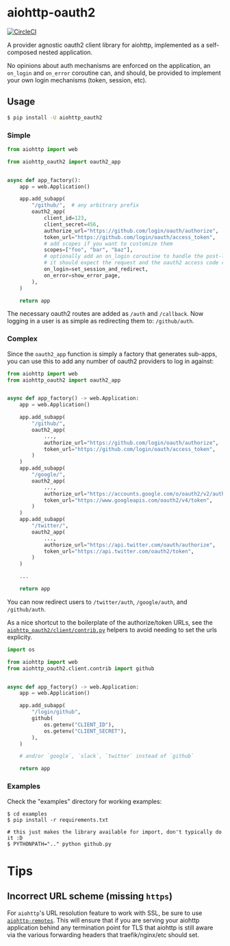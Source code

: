 # aiohttp-oauth2

[![CircleCI](https://circleci.com/gh/mrasband/aiohttp-oauth2.svg?style=svg)](https://circleci.com/gh/mrasband/aiohttp-oauth2)

A provider agnostic oauth2 client library for aiohttp, implemented as a self-composed nested application.

No opinions about auth mechanisms are enforced on the application, an `on_login` and `on_error` coroutine can, and should, be provided to implement your own login mechanisms (token, session, etc).

## Usage

```bash
$ pip install -U aiohttp_oauth2
```

### Simple

```python
from aiohttp import web

from aiohttp_oauth2 import oauth2_app


async def app_factory():
    app = web.Application()

    app.add_subapp(
        "/github/",  # any arbitrary prefix
        oauth2_app(
            client_id=123,
            client_secret=456,
            authorize_url="https://github.com/login/oauth/authorize",
            token_url="https://github.com/login/oauth/access_token",
            # add scopes if you want to customize them
            scopes=["foo", "bar", "baz"],
            # optionally add an on_login coroutine to handle the post-login logic
            # it should expect the request and the oauth2 access code response
            on_login=set_session_and_redirect,
            on_error=show_error_page,
        ),
    )

    return app
```

The necessary oauth2 routes are added as `/auth` and `/callback`. Now logging in a user is as simple as redirecting them to: `/github/auth`.

### Complex

Since the `oauth2_app` function is simply a factory that generates sub-apps, you can use this to add any number of oauth2 providers to log in against:

```python
from aiohttp import web
from aiohttp_oauth2 import oauth2_app


async def app_factory() -> web.Application:
    app = web.Application()

    app.add_subapp(
        "/github/",
        oauth2_app(
            ...,
            authorize_url="https://github.com/login/oauth/authorize",
            token_url="https://github.com/login/oauth/access_token",
        )
    )
    app.add_subapp(
        "/google/",
        oauth2_app(
            ...,
            authorize_url="https://accounts.google.com/o/oauth2/v2/auth",
            token_url="https://www.googleapis.com/oauth2/v4/token",
        )
    )
    app.add_subapp(
        "/twitter/",
        oauth2_app(
            ...,
            authorize_url="https://api.twitter.com/oauth/authorize",
            token_url="https://api.twitter.com/oauth2/token",
        )
    )

    ...

    return app
```

You can now redirect users to `/twitter/auth`, `/google/auth`, and `/github/auth`.

As a nice shortcut to the boilerplate of the authorize/token URLs, see the [`aiohttp_oauth2/client/contrib.py`](https://github.com/mrasband/aiohttp-oauth2/blob/master/aiohttp_oauth2/client/contrib.py) helpers to avoid needing to set the urls explicity.

```python
import os

from aiohttp import web
from aiohttp_oauth2.client.contrib import github


async def app_factory() -> web.Application:
    app = web.Application()

    app.add_subapp(
        "/login/github",
        github(
            os.getenv("CLIENT_ID"),
            os.getenv("CLIENT_SECRET"),
        ),
    )

    # and/or `google`, `slack`, `twitter` instead of `github`

    return app
```

### Examples

Check the "examples" directory for working examples:

```
$ cd examples
$ pip install -r requirements.txt

# this just makes the library available for import, don't typically do it :D
$ PYTHONPATH=".." python github.py
```

# Tips

## Incorrect URL scheme (missing `https`)

For `aiohttp`'s URL resolution feature to work with SSL, be sure to use [`aiohttp-remotes`](https://aiohttp-remotes.readthedocs.io/en/stable/). This will ensure that if you are serving your aiohttp application behind any termination point for TLS that aiohttp is still aware via the various forwarding headers that traefik/nginx/etc should set.
